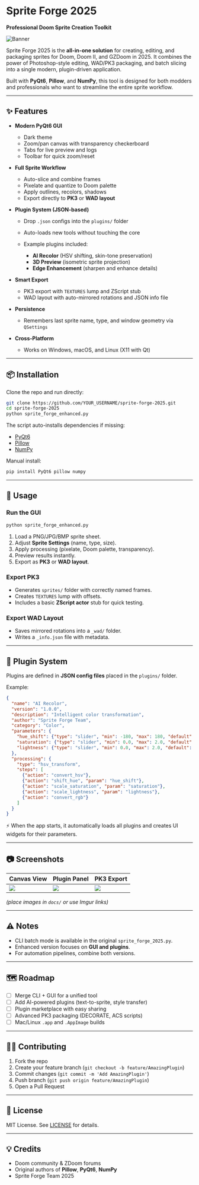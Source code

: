 # Sprite Forge 2025

**Professional Doom Sprite Creation Toolkit**

![Banner](docs/banner.png) <!-- optional placeholder for banner -->

Sprite Forge 2025 is the **all-in-one solution** for creating, editing, and packaging sprites for Doom, Doom II, and GZDoom in 2025.
It combines the power of Photoshop-style editing, WAD/PK3 packaging, and batch slicing into a single modern, plugin-driven application.

Built with **PyQt6**, **Pillow**, and **NumPy**, this tool is designed for both modders and professionals who want to streamline the entire sprite workflow.

---

## ✨ Features

* **Modern PyQt6 GUI**

  * Dark theme
  * Zoom/pan canvas with transparency checkerboard
  * Tabs for live preview and logs
  * Toolbar for quick zoom/reset

* **Full Sprite Workflow**

  * Auto-slice and combine frames
  * Pixelate and quantize to Doom palette
  * Apply outlines, recolors, shadows
  * Export directly to **PK3** or **WAD layout**

* **Plugin System (JSON-based)**

  * Drop `.json` configs into the `plugins/` folder
  * Auto-loads new tools without touching the core
  * Example plugins included:

    * **AI Recolor** (HSV shifting, skin-tone preservation)
    * **3D Preview** (isometric sprite projection)
    * **Edge Enhancement** (sharpen and enhance details)

* **Smart Export**

  * PK3 export with `TEXTURES` lump and ZScript stub
  * WAD layout with auto-mirrored rotations and JSON info file

* **Persistence**

  * Remembers last sprite name, type, and window geometry via `QSettings`

* **Cross-Platform**

  * Works on Windows, macOS, and Linux (X11 with Qt)

---

## 📦 Installation

Clone the repo and run directly:

```bash
git clone https://github.com/YOUR_USERNAME/sprite-forge-2025.git
cd sprite-forge-2025
python sprite_forge_enhanced.py
```

The script auto-installs dependencies if missing:

* [PyQt6](https://pypi.org/project/PyQt6/)
* [Pillow](https://pypi.org/project/pillow/)
* [NumPy](https://pypi.org/project/numpy/)

Manual install:

```bash
pip install PyQt6 pillow numpy
```

---

## 🚀 Usage

### Run the GUI

```bash
python sprite_forge_enhanced.py
```

1. Load a PNG/JPG/BMP sprite sheet.
2. Adjust **Sprite Settings** (name, type, size).
3. Apply processing (pixelate, Doom palette, transparency).
4. Preview results instantly.
5. Export as **PK3** or **WAD layout**.

### Export PK3

* Generates `sprites/` folder with correctly named frames.
* Creates `TEXTURES` lump with offsets.
* Includes a basic **ZScript actor** stub for quick testing.

### Export WAD Layout

* Saves mirrored rotations into a `_wad/` folder.
* Writes a `_info.json` file with metadata.

---

## 🔌 Plugin System

Plugins are defined in **JSON config files** placed in the `plugins/` folder.

Example:

```json
{
  "name": "AI Recolor",
  "version": "1.0.0",
  "description": "Intelligent color transformation",
  "author": "Sprite Forge Team",
  "category": "Color",
  "parameters": {
    "hue_shift": {"type": "slider", "min": -180, "max": 180, "default": 0, "label": "Hue Shift"},
    "saturation": {"type": "slider", "min": 0.0, "max": 2.0, "default": 1.0, "label": "Saturation"},
    "lightness": {"type": "slider", "min": 0.0, "max": 2.0, "default": 1.0, "label": "Lightness"}
  },
  "processing": {
    "type": "hsv_transform",
    "steps": [
      {"action": "convert_hsv"},
      {"action": "shift_hue", "param": "hue_shift"},
      {"action": "scale_saturation", "param": "saturation"},
      {"action": "scale_lightness", "param": "lightness"},
      {"action": "convert_rgb"}
    ]
  }
}
```

⚡ When the app starts, it automatically loads all plugins and creates UI widgets for their parameters.

---

## 📷 Screenshots

| Canvas View               | Plugin Panel              | PK3 Export                |
| ------------------------- | ------------------------- | ------------------------- |
| ![](docs/screenshot1.png) | ![](docs/screenshot2.png) | ![](docs/screenshot3.png) |

*(place images in `docs/` or use Imgur links)*

---

## ⚠️ Notes

* CLI batch mode is available in the original `sprite_forge_2025.py`.
* Enhanced version focuses on **GUI and plugins**.
* For automation pipelines, combine both versions.

---

## 🗺️ Roadmap

* [ ] Merge CLI + GUI for a unified tool
* [ ] Add AI-powered plugins (text-to-sprite, style transfer)
* [ ] Plugin marketplace with easy sharing
* [ ] Advanced PK3 packaging (DECORATE, ACS scripts)
* [ ] Mac/Linux `.app` and `.AppImage` builds

---

## 👨‍💻 Contributing

1. Fork the repo
2. Create your feature branch (`git checkout -b feature/AmazingPlugin`)
3. Commit changes (`git commit -m 'Add AmazingPlugin'`)
4. Push branch (`git push origin feature/AmazingPlugin`)
5. Open a Pull Request

---

## 📜 License

MIT License.
See [LICENSE](LICENSE) for details.

---

## 💡 Credits

* Doom community & ZDoom forums
* Original authors of **Pillow**, **PyQt6**, **NumPy**
* Sprite Forge Team 2025


